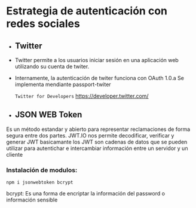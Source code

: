 # Estrategia de autenticación con redes sociales

-   ## Twitter

-   Twitter permite a los usuarios iniciar sesión en una aplicación web utilizando su cuenta de twiter.
-   Internamente, la autenticación de twiter funciona con OAuth 1.0.a Se implementa mendiante passport-twiter

    `Twitter for Developers` https://developer.twitter.com/

-   ## JSON WEB Token

Es un método estandar y abierto para representar reclamaciones de forma segura entre dos partes. JWT.IO nos permite decodificar, verificar y generar JWT basicamante los JWT son cadenas de datos que se pueden utilizar para autentichar e intercambiar información entre un servidor y un cliente

### Instalación de modulos:

`npm i jsonwebtoken bcrypt`

bcrypt: Es una forma de encriptar la información del password o información sensible
